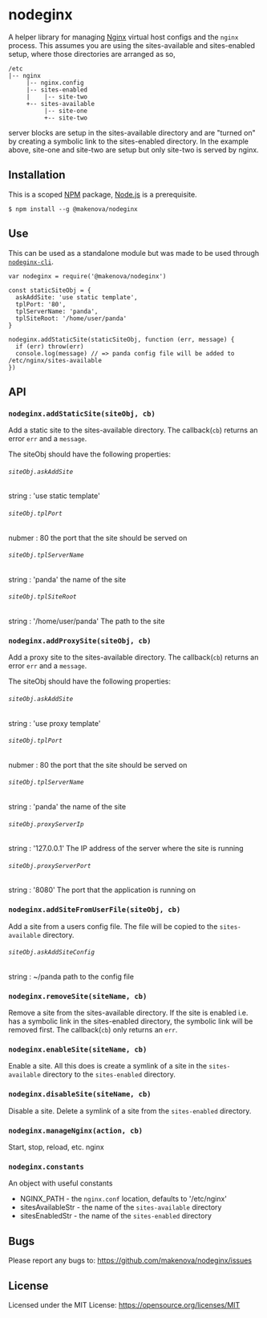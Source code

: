 # nodeginx

A helper library for managing [Nginx](https://www.nginx.com) virtual
host configs and the `nginx` process. This assumes you are using the
sites-available and sites-enabled setup, where those directories are arranged as
so,

```
/etc
|-- nginx
     |-- nginx.config
     |-- sites-enabled
     |    |-- site-two
     +-- sites-available
          |-- site-one
          +-- site-two
```

server blocks are setup in the sites-available directory and are "turned on"
by creating a symbolic link to the sites-enabled directory. In the example
above, site-one and site-two are setup but only site-two is served by nginx.

## Installation

This is a scoped [NPM](https://www.npmjs.com) package, [Node.js](https://nodejs.org/en/)
is a prerequisite.

```
$ npm install --g @makenova/nodeginx
```

## Use

This can be used as a standalone module but was made to be used through [`nodeginx-cli`](https://github.com/makenova/nodeginx-cli).

```
var nodeginx = require('@makenova/nodeginx')

const staticSiteObj = {
  askAddSite: 'use static template',
  tplPort: '80',
  tplServerName: 'panda',
  tplSiteRoot: '/home/user/panda'
}

nodeginx.addStaticSite(staticSiteObj, function (err, message) {
  if (err) throw(err)
  console.log(message) // => panda config file will be added to /etc/nginx/sites-available
})
```

## API

### `nodeginx.addStaticSite(siteObj, cb)`

Add a static site to the sites-available directory. The callback(`cb`) returns an error `err` and a `message`.

The siteObj should have the following properties:

###### `siteObj.askAddSite `

string : 'use static template'

###### `siteObj.tplPort`

nubmer : 80 the port that the site should be served on

###### `siteObj.tplServerName`

string : 'panda' the name of the site

###### `siteObj.tplSiteRoot`

string : '/home/user/panda' The path to the site

### `nodeginx.addProxySite(siteObj, cb)`

Add a proxy site to the sites-available directory. The callback(`cb`) returns an error `err` and a `message`.

The siteObj should have the following properties:

###### `siteObj.askAddSite `

string : 'use proxy template'

###### `siteObj.tplPort`

nubmer : 80 the port that the site should be served on

###### `siteObj.tplServerName`

string : 'panda' the name of the site

###### `siteObj.proxyServerIp`

string : '127.0.0.1' The IP address of the server where the site is running

###### `siteObj.proxyServerPort`

string : '8080' The port that the application is running on

### `nodeginx.addSiteFromUserFile(siteObj, cb)`

Add a site from a users config file. The file will be copied to the `sites-available` directory.

###### `siteObj.askAddSiteConfig`

string : ~/panda path to the config file

### `nodeginx.removeSite(siteName, cb)`

Remove a site from the sites-available directory. If the site is enabled i.e.
has a symbolic link in the sites-enabled directory, the symbolic link will be
removed first. The callback(`cb`) only returns an `err`.

### `nodeginx.enableSite(siteName, cb)`

Enable a site. All this does is create a symlink of a site in the
`sites-available` directory to the `sites-enabled` directory.

### `nodeginx.disableSite(siteName, cb)`

Disable a site. Delete a symlink of a site from the `sites-enabled` directory.

### `nodeginx.manageNginx(action, cb)`

Start, stop, reload, etc. nginx

### `nodeginx.constants`

An object with useful constants

  * NGINX_PATH - the `nginx.conf` location, defaults to '/etc/nginx'
  * sitesAvailableStr - the name of the `sites-available` directory
  * sitesEnabledStr - the name of the `sites-enabled` directory

## Bugs
Please report any bugs to: <https://github.com/makenova/nodeginx/issues>

## License

Licensed under the MIT License: <https://opensource.org/licenses/MIT>

